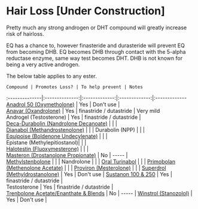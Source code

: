 # Hair Loss [Under Construction]

Pretty much any strong androgen or DHT compound will greatly increase risk of hairloss.

EQ has a chance to, however finasteride and durasteride will prevent EQ from becoming DHB. EQ becomes DHB through contact with the 5-alpha reductase enzyme, same way test becomes DHT. DHB is not known for being a very active androgen.

The below table applies to any ester.

	Compound | Promotes Loss? | To help prevent | Notes
:--------------|:--------------:|:-------------:|:-------------:|:-------------
[Anadrol 50 (Oxymetholone)](/steroids/anadrol.md) | Yes | Don't use |   
[Anavar (Oxandrolone)](/steroids/anavar.md) | Yes | finastride / dutastride  | Very mild  
Androgel (Testosterone) | Yes | finastride / dutastride  |   
[Deca-Durabolin (Nandrolone Decanoate)](/steroids/deca_durabolin.md) | | |   
[Dianabol (Methandrostenolone)](/steroids/dianabol.md) | | | 
Durabolin (NPP) | | |   
[Equipoise (Boldenone Undecylenate)](/steroids/equipoise.md) | | |    
Epistane (Methylepitiostanol)| | |   
[Halotestin (Fluoxymesterone)](/steroids/halotestin.md) | | |   
[Masteron (Drostanolone Propionate)](/steroids/masteron.md) | No | ----- |  
[Methylstenbolone](http://www.reddit.com/r/steroids/wiki/compounds/methylstenbolone) | | | 
Nandrolone | | | 
[Oral Turinabol](/steroids/turinabol.md) | | | 
[Primobolan (Methenolone Acetate)](/steroids/primobolan.md) | | |
[Proviron (Mesterolone)](/steroids/proviron.md) | | |
[Superdrol (Methyldrostanolone)](/steroids/gear/methasterone.md) | Yes | Don't use | 
[Sustanon 100 &amp; 250](/steroids/sustanon_250.md) | Yes | finastride / dutastride  |   
Testosterone | Yes | finastride / dutastride  |   
[Trenbolone Acetate/Enanthate &amp; Blends](/steroids/trenbolone.md) | No | ----- |
[Winstrol (Stanozolol)](/steroids/winstrol.md) | Yes | Don't use |
